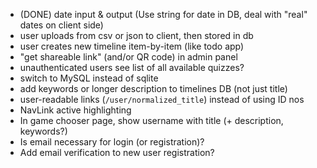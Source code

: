- (DONE) date input & output (Use string for date in DB, deal with "real"
  dates on client side)
- user uploads from csv or json to client, then stored in db
- user creates new timeline item-by-item (like todo app)
- "get shareable link" (and/or QR code) in admin panel
- unauthenticated users see list of all available quizzes?
- switch to MySQL instead of sqlite
- add keywords or longer description to timelines DB (not just title)
- user-readable links (`/user/normalized_title`) instead of using ID nos
- NavLink active highlighting
- In game chooser page, show username with title (+ description, keywords?)
- Is email necessary for login (or registration)?
- Add email verification to new user registration?
